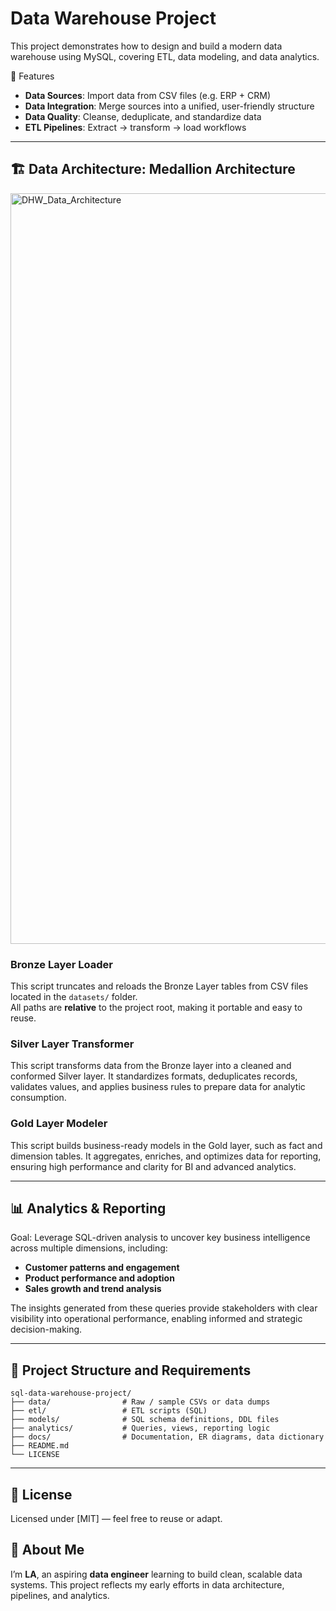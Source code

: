 # Data Warehouse Project
This project demonstrates how to design and build a modern data warehouse using MySQL, covering ETL, data modeling, and data analytics.

🚀 Features
- **Data Sources**: Import data from CSV files (e.g. ERP + CRM)  
- **Data Integration**: Merge sources into a unified, user-friendly structure  
- **Data Quality**: Cleanse, deduplicate, and standardize data  
- **ETL Pipelines**: Extract → transform → load workflows  

---

## 🏗️  Data Architecture: Medallion Architecture

<img width="1921" height="1201" alt="DHW_Data_Architecture" src="https://github.com/user-attachments/assets/b6112a4a-b47d-43db-a37c-c071c120547f" />

### Bronze Layer Loader
This script truncates and reloads the Bronze Layer tables from CSV files located in the `datasets/` folder.  
All paths are **relative** to the project root, making it portable and easy to reuse.

### Silver Layer Transformer
This script transforms data from the Bronze layer into a cleaned and conformed Silver layer. It standardizes formats, deduplicates records, validates values, and applies business rules to prepare data for analytic consumption.

### Gold Layer Modeler
This script builds business-ready models in the Gold layer, such as fact and dimension tables. It aggregates, enriches, and optimizes data for reporting, ensuring high performance and clarity for BI and advanced analytics.

---

## 📊 Analytics & Reporting

Goal:
Leverage SQL-driven analysis to uncover key business intelligence across multiple dimensions, including:

- **Customer patterns and engagement**
- **Product performance and adoption**
- **Sales growth and trend analysis**

The insights generated from these queries provide stakeholders with clear visibility into operational performance, enabling informed and strategic decision-making.

---

## 📂 Project Structure and Requirements
```
sql-data-warehouse-project/
├── data/                # Raw / sample CSVs or data dumps
├── etl/                 # ETL scripts (SQL)
├── models/              # SQL schema definitions, DDL files
├── analytics/           # Queries, views, reporting logic
├── docs/                # Documentation, ER diagrams, data dictionary
├── README.md
└── LICENSE
```

---

## 📄 License

Licensed under [MIT] — feel free to reuse or adapt.


## 👤 About Me

I’m **LA**, an aspiring **data engineer** learning to build clean, scalable data systems. This project reflects my early efforts in data architecture, pipelines, and analytics.

